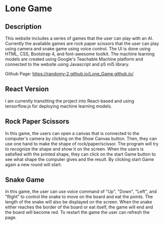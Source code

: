# Lone Game

## Description 

This website includes a series of games that the user can play with an AI. Currently the avaliable games are rock paper scissors that the user can play using camera and snake game using voice control. The UI is done using HTML, CSS, Bootstrap 4, and font-awesome toolkit. The machine learning models are created using Google's Teachable Machine platform and connected to the website using Javascript and p5 ml5 library. 

Github Page: https://randomy-2.github.io/Lone_Game.github.io/

## React Version

I am currently transitting the project into React-based and using tensorflow.js for deploying machine learning models.

## Rock Paper Scissors

In this game, the users can open a canvas that is connected to the computer's camera by clicking on the Show Canvas button. Then, they can use one hand to make the shape of rock/paper/scissor. The program will try to recognize the shape and show it on the screen. When the users is satisfied with the printed shape, they can click on the start Game button to see what shape the computer gives and the result. By clicking start Game again a new round will start. 

## Snake Game

In this game, the user can use voice command of "Up", "Down", "Left", and "Right" to control the snake to move on the board and eat the points. The length of the snake will also be displayed on the screen. When the snake either reaches the border of the board or eat itself, the game will end and the board will become red. To restart the game the user can refresh the page. 
